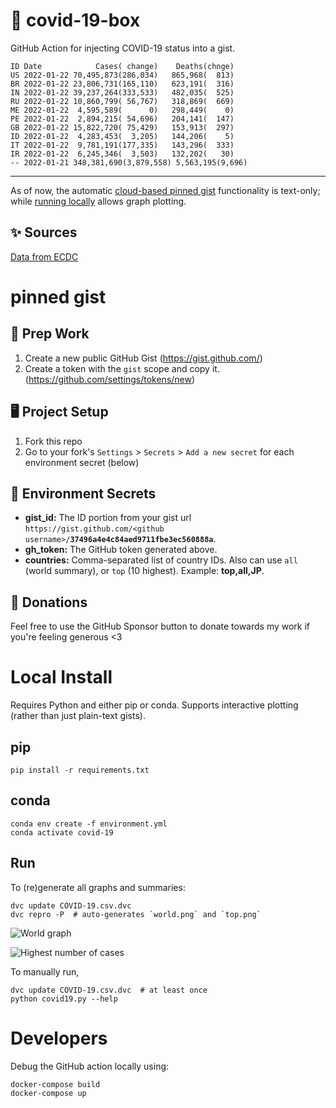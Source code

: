 # 🏥 covid-19-box

GitHub Action for injecting COVID-19 status into a gist.

```
ID Date            Cases( change)    Deaths(chnge)
US 2022-01-22 70,495,873(286,034)   865,968(  813)
BR 2022-01-22 23,806,731(165,110)   623,191(  316)
IN 2022-01-22 39,237,264(333,533)   482,035(  525)
RU 2022-01-22 10,860,799( 56,767)   318,869(  669)
ME 2022-01-22  4,595,589(      0)   298,449(    0)
PE 2022-01-22  2,894,215( 54,696)   204,141(  147)
GB 2022-01-22 15,822,720( 75,429)   153,913(  297)
ID 2022-01-22  4,283,453(  3,205)   144,206(    5)
IT 2022-01-22  9,781,191(177,335)   143,296(  333)
IR 2022-01-22  6,245,346(  3,503)   132,202(   30)
-- 2022-01-21 348,381,690(3,879,558) 5,563,195(9,696)
```

---

As of now, the automatic [cloud-based pinned gist](#pinned-gist) functionality is text-only;
while [running locally](#local-install) allows graph plotting.

## ✨ Sources

[Data from ECDC](https://www.ecdc.europa.eu/en/publications-data/download-todays-data-geographic-distribution-covid-19-cases-worldwide)

# pinned gist

## 🎒 Prep Work
1. Create a new public GitHub Gist (https://gist.github.com/)
1. Create a token with the `gist` scope and copy it. (https://github.com/settings/tokens/new)

## 🖥 Project Setup
1. Fork this repo
1. Go to your fork's `Settings` > `Secrets` > `Add a new secret` for each environment secret (below)

## 🤫 Environment Secrets
- **gist_id:** The ID portion from your gist url `https://gist.github.com/<github username>/`**`37496a4e4c84aed9711fbe3ec560888a`**.
- **gh_token:** The GitHub token generated above.
- **countries:** Comma-separated list of country IDs. Also can use `all` (world summary), or `top` (10 highest). Example: **top,all,JP**.

## 💸 Donations

Feel free to use the GitHub Sponsor button to donate towards my work if you're feeling generous <3

# Local Install

Requires Python and either pip or conda. Supports interactive plotting (rather than just plain-text gists).

## pip

```
pip install -r requirements.txt
```

## conda

```
conda env create -f environment.yml
conda activate covid-19
```

## Run

To (re)generate all graphs and summaries:

```
dvc update COVID-19.csv.dvc
dvc repro -P  # auto-generates `world.png` and `top.png`
```

![World graph](world.png)

![Highest number of cases](top.png)

To manually run,

```
dvc update COVID-19.csv.dvc  # at least once
python covid19.py --help
```

# Developers

Debug the GitHub action locally using:

```
docker-compose build
docker-compose up
```
